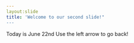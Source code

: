 ```yaml
---
layout:slide
title: 'Welcome to our second slide!"
---
```

Today is June 22nd 
Use the left arrow to go back!
